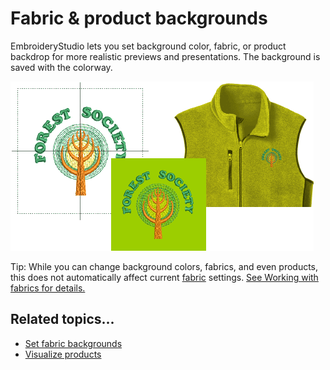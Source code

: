 # Fabric & product backgrounds

EmbroideryStudio lets you set background color, fabric, or product backdrop for more realistic previews and presentations. The background is saved with the colorway.

![colorways00046.png](assets/colorways00046.png)

Tip: While you can change background colors, fabrics, and even products, this does not automatically affect current [fabric](../../glossary/glossary) settings. [See Working with fabrics for details.](../properties/Working_with_fabrics)

## Related topics...

- [Set fabric backgrounds](Set_fabric_backgrounds)
- [Visualize products](Visualize_products)

